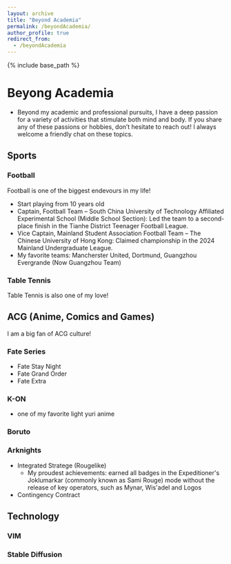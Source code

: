 ```yaml
---
layout: archive
title: "Beyond Academia"
permalink: /beyondAcademia/
author_profile: true
redirect_from:
  - /beyondAcademia
---
```

{% include base_path %}
# Beyong Academia
- Beyond my academic and professional pursuits, I have a deep passion for a variety of activities that stimulate both mind and body. If you share any of these passions or hobbies, don’t hesitate to reach out! I always welcome a friendly chat on these topics.
## Sports
### Football
Football is one of the biggest endevours in my life!
- Start playing from 10 years old
- Captain, Football Team – South China University of Technology Affiliated Experimental School (Middle School Section): Led the team to a second-place finish in the Tianhe District Teenager Football League.
- Vice Captain, Mainland Student Association Football Team – The Chinese University of Hong Kong: Claimed championship in the 2024 Mainland Undergraduate League.
- My favorite teams: Mancherster United, Dortmund, Guangzhou Evergrande (Now Guangzhou Team)
### Table Tennis
Table Tennis is also one of my love!
## ACG (Anime, Comics and Games)
I am a big fan of ACG culture!
### Fate Series
- Fate Stay Night
- Fate Grand Order
- Fate Extra
### K-ON
- one of my favorite light yuri anime 
### Boruto
### Arknights
- Integrated Stratege (Rougelike)
    - My proudest achievements:  earned all badges in the Expeditioner's Joklumarkar (commonly known as Sami Rouge) mode without the release of key operators, such as Mynar, Wis'adel and Logos
- Contingency Contract
### 
## Technology
### VIM
### Stable Diffusion